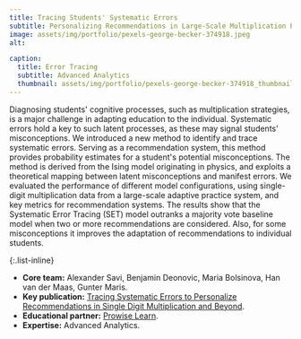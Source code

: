 ```yaml
---
title: Tracing Students' Systematic Errors
subtitle: Personalizing Recommendations in Large-Scale Multiplication Practice
image: assets/img/portfolio/pexels-george-becker-374918.jpeg
alt: 

caption:
  title: Error Tracing
  subtitle: Advanced Analytics
  thumbnail: assets/img/portfolio/pexels-george-becker-374918_thumbnail.jpg
---
```


Diagnosing students' cognitive processes, such as multiplication strategies, is a major challenge in adapting education to the individual. Systematic errors hold a key to such latent processes, as these may signal students' misconceptions. We introduced a new method to identify and trace systematic errors. Serving as a recommendation system, this method provides probability estimates for a student's potential misconceptions. The method is derived from the Ising model originating in physics, and exploits a theoretical mapping between latent misconceptions and manifest errors. We evaluated the performance of different model configurations, using single-digit multiplication data from a large-scale adaptive practice system, and key metrics for recommendation systems. The results show that the Systematic Error Tracing (SET) model outranks a majority vote baseline model when two or more recommendations are considered. Also, for some misconceptions it improves the adaptation of recommendations to individual students.

{:.list-inline}
- **Core team:** Alexander Savi, Benjamin Deonovic, Maria Bolsinova, Han van der Maas, Gunter Maris.
- **Key publication:** [Tracing Systematic Errors to Personalize Recommendations in Single Digit Multiplication and Beyond](https://jedm.educationaldatamining.org/index.php/JEDM/article/view/382).
- **Educational partner:** [Prowise Learn](https://www.prowise.com/en/prowise-learn/).
- **Expertise:** Advanced Analytics.
